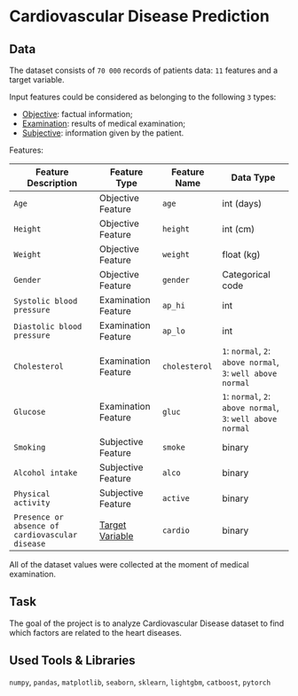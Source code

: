 # Cardiovascular Disease Prediction

## Data

The dataset consists of `70 000` records of patients data: `11` features and a target variable.

Input features could be considered as belonging to the following `3` types:

- <u>Objective</u>: factual information;
- <u>Examination</u>: results of medical examination;
- <u>Subjective</u>: information given by the patient.

Features:


| Feature Description                             | Feature Type           | Feature Name  | Data Type                                                    |
|-------------------------------------------------|------------------------|---------------|--------------------------------------------------------------|
| `Age`                                           | Objective Feature      | `age`         | int (days)                                                   |
| `Height`                                        | Objective Feature      | `height`      | int (cm)                                                     |
| `Weight`                                        | Objective Feature      | `weight`      | float (kg)                                                   |
| `Gender`                                        | Objective Feature      | `gender`      | Categorical code                                             |
| `Systolic blood pressure`                       | Examination Feature    | `ap_hi`       | int                                                          |
| `Diastolic blood pressure`                      | Examination Feature    | `ap_lo`       | int                                                          |
| `Cholesterol`                                   | Examination Feature    | `cholesterol` | `1`: `normal`, `2`: `above normal`, `3`: `well above normal` |
| `Glucose`                                       | Examination Feature    | `gluc`        | `1`: `normal`, `2`: `above normal`, `3`: `well above normal` |
| `Smoking`                                       | Subjective Feature     | `smoke`       | binary                                                       |
| `Alcohol intake`                                | Subjective Feature     | `alco`        | binary                                                       |
| `Physical activity`                             | Subjective Feature     | `active`      | binary                                                       |
| `Presence or absence of cardiovascular disease` | <u>Target Variable</u> | `cardio`      | binary                                                       |


All of the dataset values were collected at the moment of medical examination.

## Task

The goal of the project is to analyze Cardiovascular Disease dataset to find which factors are related to the heart diseases.

## Used Tools & Libraries
`numpy`, `pandas`, `matplotlib`, `seaborn`, `sklearn`, `lightgbm`, `catboost`, `pytorch`
